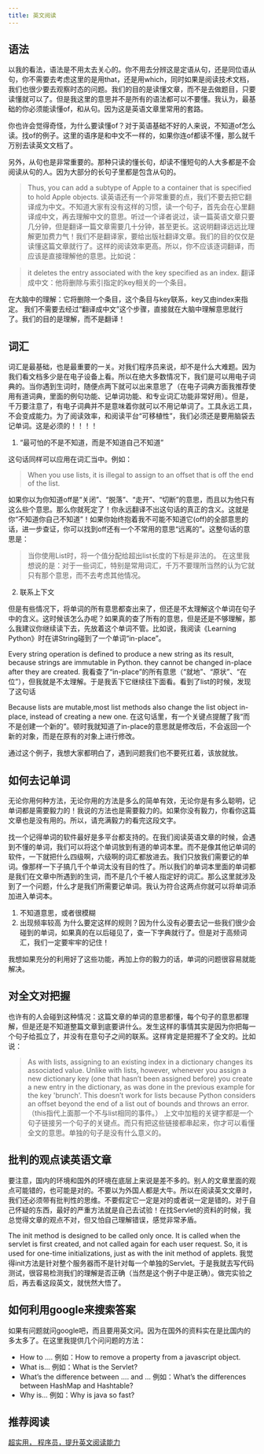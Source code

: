 ```yaml
---
title: 英文阅读
---
```


## 语法

以我的看法，语法是不用太去关心的。你不用去分辨这是定语从句，还是同位语从句，你不需要去考虑这里的是用that，还是用which，同时如果是阅读技术文档，我们也很少要去观察时态的问题。我们的目的是读懂文章，而不是去做题目，只要读懂就可以了。但是我这里的意思并不是所有的语法都可以不要懂。我认为，最基础的你必须能读懂of，和从句。因为这是英语文章里常用的套路。

你也许会觉得奇怪，为什么要读懂of？对于英语基础不好的人来说，不知道of怎么读。找of的例子。这里的语序是和中文不一样的，如果你连of都读不懂，那么就千万别去读英文文档了。

另外，从句也是非常重要的。那种只读的懂长句，却读不懂短句的人大多都是不会阅读从句的人。因为大部分的长句子里都是包含从句的。

>Thus, you can add a subtype of Apple to a container that is specified to hold Apple objects.
读英语还有一个非常重要的点，我们不要去把它翻译成为中文。不知道大家有没有这样的习惯，读一个句子，首先会在心里翻译成中文，再去理解中文的意思。听过一个译者说过，读一篇英语文章只要几分钟，但是翻译一篇文章需要几十分钟，甚至更长。这说明翻译远远比理解更加费力气！我们不是翻译家，要给出版社翻译文章。我们的目的仅仅是读懂这篇文章就行了。这样的阅读效率更高。所以，你不应该逐词翻译，而应该是直接理解他的意思。比如说：

>it deletes the entry associated with the key specified as an index.
翻译成中文：他将删除与索引指定的key相关的一个条目。

在大脑中的理解：它将删除一个条目，这个条目与key联系，key又由index来指定。
我们不需要去经过“翻译成中文”这个步骤，直接就在大脑中理解意思就行了。我们的目的是理解，而不是翻译！

## 词汇

词汇是最基础，也是最重要的一关。对我们程序员来说，却不是什么大难题。因为我们看文档多少是在电子设备上看。所以在绝大多数情况下，我们是可以用电子词典的。当你遇到生词时，随便点两下就可以出来意思了（在电子词典方面我推荐使用有道词典，里面的例句功能、记单词功能、和专业词汇功能非常好用）。但是，千万要注意了，有电子词典并不是意味着你就可以不用记单词了。工具永远工具，不会变成能力。为了阅读效率，和阅读平台“可移植性”，我们必须还是要用脑袋去记单词。这是必须的！！！！

1. “最可怕的不是不知道，而是不知道自己不知道”

这句话同样可以应用在词汇当中。例如：

>When you use lists, it is illegal to assign to an offset that is off the end of the list.

如果你以为你知道off是“关闭”、“脱落”、“走开”、“切断”的意思，而且以为他只有这么些个意思。那么你就死定了！你永远翻译不出这句话的真正的含义。这就是你“不知道你自己不知道”！如果你始终抱着我不可能不知道它(off)的全部意思的话，进一步查证，你可以找到off还有一个不常用的意思“远离的”。这整句话的意思是：

>当你使用List时，将一个值分配给超出list长度的下标是非法的。
在这里我想说的是：对于一些词汇，特别是常用词汇，千万不要理所当然的认为它就只有那个意思，而不去考虑其他情况。

2. 联系上下文

但是有些情况下，将单词的所有意思都查出来了，但还是不太理解这个单词在句子中的含义。这时候该怎么办呢？如果真的查了所有的意思，但是还是不够理解，那么我建议你继续读下去，先放着这个单词不管。比如说，我阅读《Learning Python》时在讲String碰到了一个单词“in-place”。

Every string operation is defined to produce a new string as its result, because strings are immutable in Python. they cannot be changed in-place after they are created.
我看查了“in-place”的所有意思（“就地”、“原状”、“在位”），但我就是不太理解。于是我丢下它继续往下面看。看到了list的时候，发现了这句话

Because lists are mutable,most list methods also change the list object in-place, instead of creating a new one.
在这句话里，有一个关键点提醒了我“而不是创建一个新的”。顿时我就知道了in-place的意思就是修改后，不会返回一个新的对象，而是在原有的对象上进行修改。

通过这个例子，我想大家都明白了，遇到问题我们也不要死扛着，该放就放。

## 如何去记单词

无论你用何种方法，无论你用的方法是多么的简单有效，无论你是有多么聪明，记单词都是需要毅力的！我说的方法也是需要毅力的。如果你没有毅力，你看你这篇文章也是没有用的。所以，请充满毅力的看完这段文字。

找一个记得单词的软件最好是多平台都支持的。在我们阅读英语文章的时候，会遇到不懂的单词，我们可以将这个单词放到有道的单词本里。而不是像其他记单词的软件，一下就把什么四级啊，六级啊的词汇都放进去。我们只放我们需要记的单词。像那样一下子搞几千个单词太没有目的性了。所以我们的单词本里面的单词都是我们在文章中所遇到的生词，而不是几个千被人指定好的词汇。那么这里就涉及到了一个问题，什么才是我们所需要记单词。我认为符合这两点你就可以将单词添加进入单词本。

1. 不知道意思，或者很模糊
2. 出现频率较高
为什么要定这样的规则？因为什么没有必要去记一些我们很少会碰到的单词，如果真的在以后碰见了，查一下字典就行了。但是对于高频词汇，我们一定要牢牢的记住！

我想如果充分的利用好了这些功能，再加上你的毅力的话，单词的问题很容易就能解决。

## 对全文对把握

也许有的人会碰到这种情况：这篇文章的单词的意思都懂，每个句子的意思都理解，但是还是不知道整篇文章到底要讲什么。发生这样的事情其实是因为你把每一个句子给孤立了，并没有在意句子之间的联系。这样肯定是把握不了全文的。比如说：

>As with lists, assigning to an existing index in a dictionary changes its associated value. Unlike with lists, however, whenever you assign a new dictionary key (one that hasn’t been assigned before) you create a new entry in the dictionary, as was done in the previous example for the key 'brunch'. This doesn’t work for lists because Python considers an offset beyond the end of a list out of bounds and throws an error. （this指代上面那一个不与list相同的事件。）
上文中加粗的关键字都是一个句子链接另一个句子的关键点。而只有把这些链接都串起来，你才可以看懂全文的意思。单独的句子是没有什么意义的。

## 批判的观点读英语文章

要注意，国内的环境和国外的环境在底层上来说是差不多的。别人的文章里面的观点可能错的，也可能是对的。不要以为外国人都是大牛。所以在阅读英文文章时，我们还必须带有批判性的思维。不要假定它一定是对的或者说一定是错的。对于自己怀疑的东西，最好的严重方法就是自己去试验！在找Servlet的资料的时候，我总觉得文章的观点不对，但又怕自己理解错误，感觉非常矛盾。

The init method is designed to be called only once. It is called when the servlet is first created, and not called again for each user request. So, it is used for one-time initializations, just as with the init method of applets.
我觉得init方法是针对整个服务器而不是针对每一个单独的Servlet。于是我就去写代码测试，很容易检测我们的理解是否正确（当然是这个例子中是正确）。做完实验之后，再去看这段英文，就恍然大悟了。

## 如何利用google来搜索答案

如果有问题就问google吧，而且要用英文问。因为在国外的资料实在是比国内的多太多了。在这里我提供几个问问题的方法：

- How to ....
例如：How to remove a property from a javascript object.
- What is...
例如：What is the Servlet?
- What’s the difference between .... and ...
例如：What’s the differences between HashMap and Hashtable?
- Why is...
例如：Why is java so fast?

## 推荐阅读

[超实用， 程序员，提升英文阅读能力](https://juejin.cn/post/6844904142855471118#heading-4)
